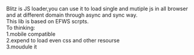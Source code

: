 Blitz is JS loader,you can use it to load single and mutiple js in all browser and at different domain through async and sync way.     
This lib is based on EFWS scrpts.    
To thinking:    
1.mobile compatible   
2.expend to load even css and other resourse  
3.moudule it  

